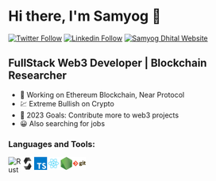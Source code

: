 # Hi there, I'm Samyog 👋

[![Twitter Follow](https://img.shields.io/twitter/follow/samyog_dhital?color=1DA1F2&logo=twitter&style=for-the-badge)](https://twitter.com/intent/follow?original_referer=https://github.com/samyogdhital&screen_name=samyog_dhital)
[![Linkedin Follow](https://img.shields.io/badge/LinkedIn-0077B5?style=for-the-badge&logo=linkedin&logoColor=white)](https://www.linkedin.com/comm/mynetwork/discovery-see-all?usecase=PEOPLE_FOLLOWS&followMember=samyogdhital)
[![Samyog Dhital Website](https://img.shields.io/website?label=samyogdhital.com.np&style=for-the-badge&url=https://www.samyogdhital.com.np/)](https://www.samyogdhital.com.np/)

## FullStack Web3 Developer | Blockchain Researcher

- 🌱 Working on Ethereum Blockchain, Near Protocol
- 💹 Extreme Bullish on Crypto
- 🥅 2023 Goals: Contribute more to web3 projects
- 😀 Also searching for jobs

### Languages and Tools:

<img align="left" alt="Rust" width="26px" src="https://avatars.githubusercontent.com/u/5430905?s=40&v=4" />
<img align="left" alt="Solidity" width="26px" src="https://raw.githubusercontent.com/github/explore/ba9de12f88fd08825c51928e91f1678cb5c94b26/topics/solidity/solidity.png" />
<img align="left" alt="TypeScript" width="26px" src="https://raw.githubusercontent.com/github/explore/80688e429a7d4ef2fca1e82350fe8e3517d3494d/topics/typescript/typescript.png" />
<img align="left" alt="React" width="26px" src="https://raw.githubusercontent.com/github/explore/80688e429a7d4ef2fca1e82350fe8e3517d3494d/topics/react/react.png" />
<img align="left" alt="Node.js" width="26px" src="https://raw.githubusercontent.com/github/explore/80688e429a7d4ef2fca1e82350fe8e3517d3494d/topics/nodejs/nodejs.png" />
<img align="left" alt="Git" width="26px" src="https://raw.githubusercontent.com/github/explore/80688e429a7d4ef2fca1e82350fe8e3517d3494d/topics/git/git.png" />
